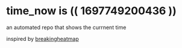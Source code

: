 # time_now is (( 1697749200436 ))

an automated repo that shows the currnent time

inspired by [breakingheatmap](https://github.com/breakingheatmap/breakingheatmap)